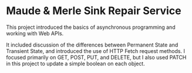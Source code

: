 # Maude & Merle Sink Repair Service

This project introduced the basics of asynchronous programming and working with Web APIs.

It included discussion of the differences between Permanent State and Transient State, and introduced the use of HTTP Fetch request methods.  I focused primarily on GET, POST, PUT, and DELETE, but I also used PATCH in this project to update a simple boolean on each object.
